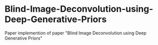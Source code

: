 # Blind-Image-Deconvolution-using-Deep-Generative-Priors
Paper implemention of paper "Blind Image Deconvolution using Deep Generative Priors"
